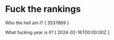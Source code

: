 # Fuck the rankings

Who the hell am I?
{ 3537869 }

What fucking year is it?
[ 2024-02-16T00:00:00Z ]
